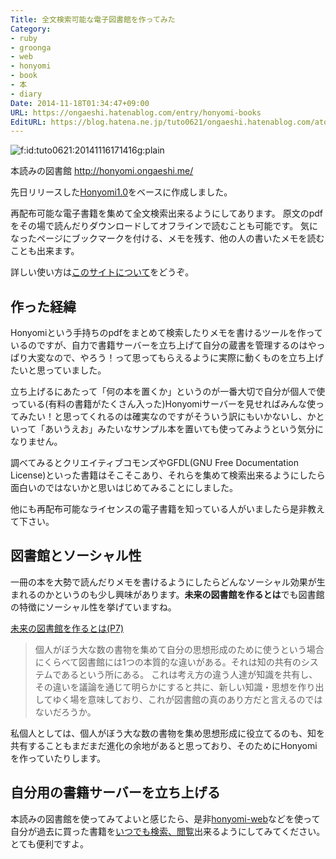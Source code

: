 ```yaml
---
Title: 全文検索可能な電子図書館を作ってみた
Category:
- ruby
- groonga
- web
- honyomi
- book
- 本
- diary
Date: 2014-11-18T01:34:47+09:00
URL: https://ongaeshi.hatenablog.com/entry/honyomi-books
EditURL: https://blog.hatena.ne.jp/tuto0621/ongaeshi.hatenablog.com/atom/entry/8454420450074025889
---
```


<p><span itemscope itemtype="http://schema.org/Photograph"><img src="http://cdn-ak.f.st-hatena.com/images/fotolife/t/tuto0621/20141116/20141116171416.gif" alt="f:id:tuto0621:20141116171416g:plain" title="f:id:tuto0621:20141116171416g:plain" class="hatena-fotolife" itemprop="image"></span></p>

本読みの図書館
http://honyomi.ongaeshi.me/

先日リリースした[Honyomi1.0](http://ongaeshi.hatenablog.com/entry/honyomi-1.0)をベースに作成しました。

再配布可能な電子書籍を集めて全文検索出来るようにしてあります。 
原文のpdfをその場で読んだりダウンロードしてオフラインで読むことも可能です。
気になったページにブックマークを付ける、メモを残す、他の人の書いたメモを読むことも出来ます。 

詳しい使い方は[このサイトについて](http://honyomi.ongaeshi.me/about)をどうぞ。

## 作った経緯
Honyomiという手持ちのpdfをまとめて検索したりメモを書けるツールを作っているのですが、自力で書籍サーバーを立ち上げて自分の蔵書を管理するのはやっぱり大変なので、やろう！って思ってもらえるように実際に動くものを立ち上げたいと思っていました。

立ち上げるにあたって「何の本を置くか」というのが一番大切で自分が個人で使っている(有料の書籍がたくさん入った)Honyomiサーバーを見せればみんな使ってみたい！と思ってくれるのは確実なのですがそういう訳にもいかないし、かといって「あいうえお」みたいなサンプル本を置いても使ってみようという気分になりません。

調べてみるとクリエイティブコモンズやGFDL(GNU Free Documentation License)といった書籍はそこそこあり、それらを集めて検索出来るようにしたら面白いのではないかと思いはじめてみることにしました。

他にも再配布可能なライセンスの電子書籍を知っている人がいましたら是非教えて下さい。

## 図書館とソーシャル性
一冊の本を大勢で読んだりメモを書けるようにしたらどんなソーシャル効果が生まれるのかというのも少し興味があります。<b>未来の図書館を作るとは</b>でも図書館の特徴にソーシャル性を挙げていますね。

[未来の図書館を作るとは(P7)](http://honyomi.ongaeshi.me/v/1?query=%E7%9F%A5%E3%81%AE%E5%85%B1%E6%9C%89&page=7)
> 個人がぼう大な数の書物を集めて自分の思想形成のために使うという場合にくらべて図書館には1つの本質的な違いがある。それは知の共有のシステムであるという所にある。
> これは考え方の違う人達が知識を共有し、その違いを議論を通じて明らかにすると共に、新しい知識・思想を作り出してゆく場を意味しており、これが図書館の真のあり方だと言えるのではないだろうか。

私個人としては、個人がぼう大な数の書物を集め思想形成に役立てるのも、知を共有することもまだまだ進化の余地があると思っており、そのためにHonyomiを作っていたりします。

## 自分用の書籍サーバーを立ち上げる
本読みの図書館を使ってみてよいと感じたら、是非[honyomi-web](https://github.com/ongaeshi/honyomi-web)などを使って自分が過去に買った書籍を[いつでも検索、閲覧](http://ongaeshi.hatenablog.com/entry/honyomi-web)出来るようにしてみてください。とても便利ですよ。




